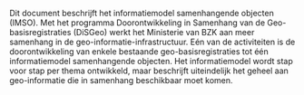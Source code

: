 Dit document beschrijft het informatiemodel samenhangende objecten (IMSO). Met het programma Doorontwikkeling in Samenhang van de Geo-basisregistraties (DiSGeo) werkt het Ministerie van BZK aan meer samenhang in de geo-informatie-infrastructuur. Eén van de activiteiten is de doorontwikkeling van enkele bestaande geo-basisregistraties tot één informatiemodel samenhangende objecten. Het informatiemodel wordt stap voor stap per thema ontwikkeld, maar beschrijft uiteindelijk het geheel aan geo-informatie die in samenhang beschikbaar moet komen.